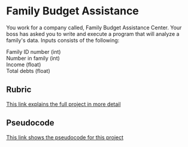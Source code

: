 # Family Budget Assistance
You work for a company called, Family Budget Assistance Center. Your boss has asked you to write and execute a program that will analyze a family's data. Inputs consists of the following: 

Family ID number (int)  
Number in family (int)  
Income (float)  
Total debts (float)  

## Rubric 
[This link explains the full project in more detail](https://github.com/dirky9000/Family-Budget-Assistance/blob/main/docs/Family-Budget-Assistance-Rubric.pdf)

## Pseudocode 
[This link shows the pseudocode for this project](https://github.com/dirky9000/Family-Budget-Assistance/blob/main/docs/Family-Budget-Assistance-Pseudocode)
